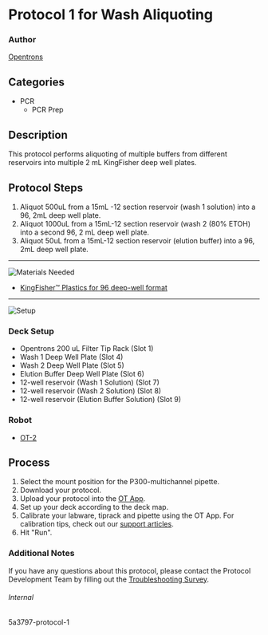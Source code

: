 # Protocol 1 for Wash Aliquoting

### Author
[Opentrons](https://opentrons.com/)

## Categories
* PCR
	* PCR Prep

## Description
This protocol performs aliquoting of multiple buffers from different reservoirs into multiple 2 mL KingFisher deep well plates.

## Protocol Steps

1. Aliquot 500uL from a 15mL -12 section reservoir (wash 1 solution) into a 96, 2mL deep well plate.
2. Aliquot 1000uL from a 15mL-12 section reservoir (wash 2 (80% ETOH) into a second 96, 2 mL deep well plate.
3. Aliquot 50uL from a 15mL-12 section reservoir (elution buffer) into a 96, 2mL deep well plate.


---
![Materials Needed](https://s3.amazonaws.com/opentrons-protocol-library-website/custom-README-images/001-General+Headings/materials.png)

* [KingFisher™ Plastics for 96 deep-well format](https://www.thermofisher.com/order/catalog/product/95040450#/95040450)

---
![Setup](https://s3.amazonaws.com/opentrons-protocol-library-website/custom-README-images/001-General+Headings/Setup.png)

### Deck Setup
* Opentrons 200 uL Filter Tip Rack (Slot 1)
* Wash 1 Deep Well Plate (Slot 4)
* Wash 2 Deep Well Plate (Slot 5)
* Elution Buffer Deep Well Plate (Slot 6)
* 12-well reservoir (Wash 1 Solution) (Slot 7)
* 12-well reservoir (Wash 2 Solution) (Slot 8)
* 12-well reservoir (Elution Buffer Solution) (Slot 9)

### Robot
* [OT-2](https://opentrons.com/ot-2)

## Process
1. Select the mount position for the P300-multichannel pipette.
2. Download your protocol.
3. Upload your protocol into the [OT App](https://opentrons.com/ot-app).
4. Set up your deck according to the deck map.
5. Calibrate your labware, tiprack and pipette using the OT App. For calibration tips, check out our [support articles](https://support.opentrons.com/en/collections/1559720-guide-for-getting-started-with-the-ot-2).
6. Hit "Run".

### Additional Notes
If you have any questions about this protocol, please contact the Protocol Development Team by filling out the [Troubleshooting Survey](https://protocol-troubleshooting.paperform.co/).

###### Internal
5a3797-protocol-1